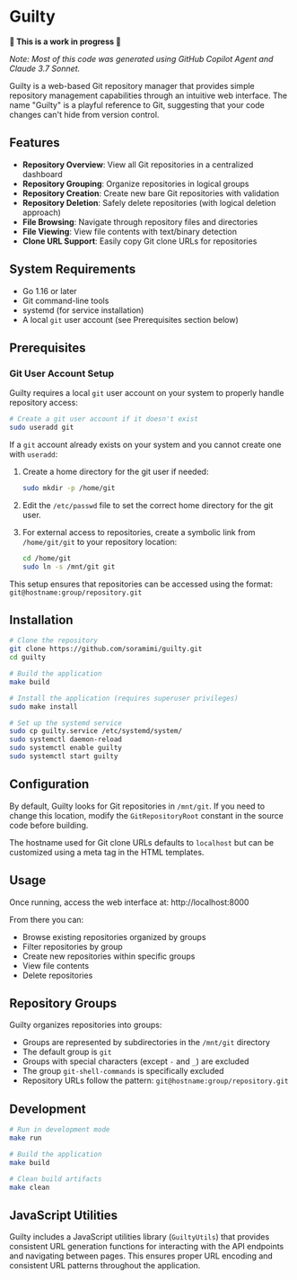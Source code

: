 # Guilty

**🚧 This is a work in progress 🚧**

*Note: Most of this code was generated using GitHub Copilot Agent and Claude 3.7 Sonnet.*

Guilty is a web-based Git repository manager that provides simple repository management capabilities through an intuitive web interface. The name "Guilty" is a playful reference to Git, suggesting that your code changes can't hide from version control.

## Features

- **Repository Overview**: View all Git repositories in a centralized dashboard
- **Repository Grouping**: Organize repositories in logical groups
- **Repository Creation**: Create new bare Git repositories with validation
- **Repository Deletion**: Safely delete repositories (with logical deletion approach)
- **File Browsing**: Navigate through repository files and directories
- **File Viewing**: View file contents with text/binary detection
- **Clone URL Support**: Easily copy Git clone URLs for repositories

## System Requirements

- Go 1.16 or later
- Git command-line tools
- systemd (for service installation)
- A local `git` user account (see Prerequisites section below)

## Prerequisites

### Git User Account Setup

Guilty requires a local `git` user account on your system to properly handle repository access:

```bash
# Create a git user account if it doesn't exist
sudo useradd git
```

If a `git` account already exists on your system and you cannot create one with `useradd`:

1. Create a home directory for the git user if needed:
   ```bash
   sudo mkdir -p /home/git
   ```

2. Edit the `/etc/passwd` file to set the correct home directory for the git user.

3. For external access to repositories, create a symbolic link from `/home/git/git` to your repository location:
   ```bash
   cd /home/git
   sudo ln -s /mnt/git git
   ```

This setup ensures that repositories can be accessed using the format: `git@hostname:group/repository.git`

## Installation

```bash
# Clone the repository
git clone https://github.com/soramimi/guilty.git
cd guilty

# Build the application
make build

# Install the application (requires superuser privileges)
sudo make install

# Set up the systemd service
sudo cp guilty.service /etc/systemd/system/
sudo systemctl daemon-reload
sudo systemctl enable guilty
sudo systemctl start guilty
```

## Configuration

By default, Guilty looks for Git repositories in `/mnt/git`. If you need to change this location, modify the `GitRepositoryRoot` constant in the source code before building.

The hostname used for Git clone URLs defaults to `localhost` but can be customized using a meta tag in the HTML templates.

## Usage

Once running, access the web interface at: http://localhost:8000

From there you can:
- Browse existing repositories organized by groups
- Filter repositories by group
- Create new repositories within specific groups
- View file contents
- Delete repositories

## Repository Groups

Guilty organizes repositories into groups:
- Groups are represented by subdirectories in the `/mnt/git` directory
- The default group is `git`
- Groups with special characters (except `-` and `_`) are excluded
- The group `git-shell-commands` is specifically excluded
- Repository URLs follow the pattern: `git@hostname:group/repository.git`

## Development

```bash
# Run in development mode
make run

# Build the application
make build

# Clean build artifacts
make clean
```

## JavaScript Utilities

Guilty includes a JavaScript utilities library (`GuiltyUtils`) that provides consistent URL generation functions for interacting with the API endpoints and navigating between pages. This ensures proper URL encoding and consistent URL patterns throughout the application.
